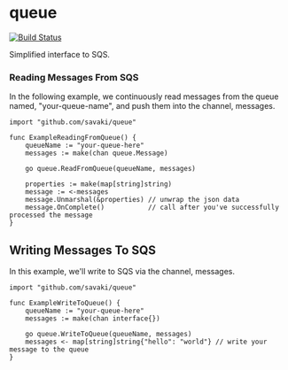 queue
=====
[![Build Status](https://travis-ci.org/savaki/queue.svg?branch=master)](https://travis-ci.org/savaki/queue)

Simplified interface to SQS.


### Reading Messages From SQS 

In the following example, we continuously read messages from the queue named, "your-queue-name", and push them into the channel, messages.

```
import "github.com/savaki/queue"

func ExampleReadingFromQueue() {
	queueName := "your-queue-here"
	messages := make(chan queue.Message)

	go queue.ReadFromQueue(queueName, messages)

	properties := make(map[string]string)
	message := <-messages
	message.Unmarshal(&properties) // unwrap the json data
	message.OnComplete()           // call after you've successfully processed the message
}
```

## Writing Messages To SQS

In this example, we'll write to SQS via the channel, messages.

```
import "github.com/savaki/queue"

func ExampleWriteToQueue() {
	queueName := "your-queue-here"
	messages := make(chan interface{})

	go queue.WriteToQueue(queueName, messages)
	messages <- map[string]string{"hello": "world"} // write your message to the queue
}
```


